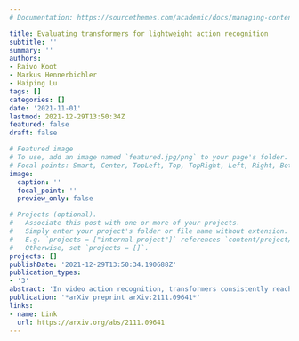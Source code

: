 ```yaml
---
# Documentation: https://sourcethemes.com/academic/docs/managing-content/

title: Evaluating transformers for lightweight action recognition
subtitle: ''
summary: ''
authors:
- Raivo Koot
- Markus Hennerbichler
- Haiping Lu
tags: []
categories: []
date: '2021-11-01'
lastmod: 2021-12-29T13:50:34Z
featured: false
draft: false

# Featured image
# To use, add an image named `featured.jpg/png` to your page's folder.
# Focal points: Smart, Center, TopLeft, Top, TopRight, Left, Right, BottomLeft, Bottom, BottomRight.
image:
  caption: ''
  focal_point: ''
  preview_only: false

# Projects (optional).
#   Associate this post with one or more of your projects.
#   Simply enter your project's folder or file name without extension.
#   E.g. `projects = ["internal-project"]` references `content/project/deep-learning/index.md`.
#   Otherwise, set `projects = []`.
projects: []
publishDate: '2021-12-29T13:50:34.190688Z'
publication_types:
- '3'
abstract: 'In video action recognition, transformers consistently reach state-of-the-art accuracy. However, many models are too heavyweight for the average researcher with limited hardware resources. In this work, we explore the limitations of video transformers for lightweight action recognition. We benchmark 13 video transformers and baselines across 3 large-scale datasets and 10 hardware devices. Our study is the first to evaluate the efficiency of action recognition models in depth across multiple devices and train a wide range of video transformers under the same conditions. We categorize current methods into three classes and show that composite transformers that augment convolutional backbones are best at lightweight action recognition, despite lacking accuracy. Meanwhile, attention-only models need more motion modeling capabilities and stand-alone attention block models currently incur too much latency overhead. Our experiments conclude that current video transformers are not yet capable of lightweight action recognition on par with traditional convolutional baselines, and that the previously mentioned shortcomings need to be addressed to bridge this gap. Code to reproduce our experiments will be made publicly available.'
publication: '*arXiv preprint arXiv:2111.09641*'
links:
- name: Link
  url: https://arxiv.org/abs/2111.09641
---
```

